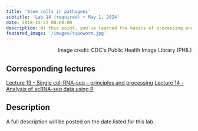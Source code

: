 ```yaml
---
title: 'Stem cells in pathogens'
subtitle: 'Lab 14 (required) • May 1, 2024'
date: 2018-12-22 00:00:00
description: At this point, you've learned the basics of processing and analyzing scRNA-seq data.  In this lab, we'll put those skills to the test with a bizarre and fascinating pathogen...tapeworms.  You'll be looking for stem cells that allow the parasite to generate a seemingly unlimited supply of segements.  Get ready for a wild ride!
featured_image: '/images/tapeworm.jpg'
---
```


<div style="text-align: right"> Image credit: CDC's Public Health Image Library (PHIL) </div>

## Corresponding lectures

[Lecture 13 - Single cell RNA-seq – principles and processing](https://diytranscriptomics.com/project/lecture-13)
[Lecture 14 - Analysis of scRNA-seq data using R](https://diytranscriptomics.com/project/lecture-14)

## Description

A full description will be posted on the date listed for this lab.